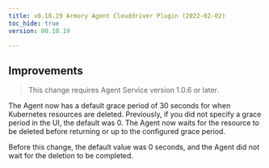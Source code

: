 ```yaml
---
title: v0.10.19 Armory Agent Clouddriver Plugin (2022-02-02)
toc_hide: true
version: 00.10.19

---
```


## Improvements

> This change requires Agent Service version 1.0.6 or later.

The Agent now has a default grace period of 30 seconds for when Kubernetes resources are deleted. Previously, if you did not specify a grace period in the UI, the default was 0. The Agent now waits for the resource to be deleted before returning or up to the configured grace period.

Before this change, the default value was 0 seconds, and the Agent did not wait for the deletion to be completed.

